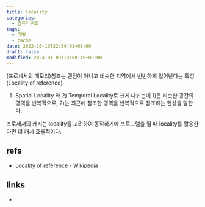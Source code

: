 ```yaml
---
title: locality
categories:
  - 컴퓨터구조
tags:
  - CPU
  - cache
date: 2022-10-16T22:54:01+09:00
draft: false
modified: 2024-01-09T13:58:19+09:00
---
```

(프로세서의 메모리)참조는 랜덤이 아니고 비슷한 지역에서 빈번하게 일어난다는 특성(Locality of reference)

1) Spatial Locality 와 2) Temporal Locality로 크게 나뉘는데 1)은 비슷한 공간의 영역을 반복적으로, 2)는 최근에 참조한 영역을 반복적으로 참조하는 현상을 말한다.

프로세서의 캐시는 locality를 고려하여 동작하기에 프로그램을 짤 때 locality를 활용한다면 더 캐시 효율적이다.


## refs
- [Locality of reference - Wikipedia](https://en.wikipedia.org/wiki/Locality_of_reference)


## links
- 
